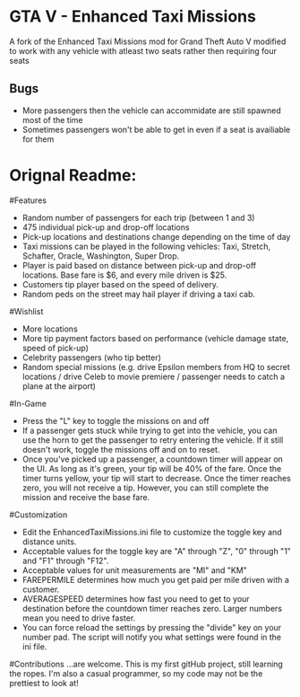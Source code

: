 # GTA V - Enhanced Taxi Missions
A fork of the Enhanced Taxi Missions mod for Grand Theft Auto V modified to work with any vehicle with atleast two seats rather then requiring four seats

## Bugs
* More passengers then the vehicle can accommidate are still spawned most of the time
* Sometimes passengers won't be able to get in even if a seat is availiable for them


# Orignal Readme:
#Features
- Random number of passengers for each trip (between 1 and 3)
- 475 individual pick-up and drop-off locations
- Pick-up locations and destinations change depending on the time of day
- Taxi missions can be played in the following vehicles: Taxi, Stretch, Schafter, Oracle, Washington, Super Drop.
- Player is paid based on distance between pick-up and drop-off locations. Base fare is $6, and every mile driven is $25.
- Customers tip player based on the speed of delivery.
- Random peds on the street may hail player if driving a taxi cab.

#Wishlist
- More locations
- More tip payment factors based on performance (vehicle damage state, speed of pick-up)
- Celebrity passengers (who tip better)
- Random special missions (e.g. drive Epsilon members from HQ to secret locations / drive Celeb to movie premiere / passenger needs to catch a plane at the airport)

#In-Game
- Press the "L" key to toggle the missions on and off
- If a passenger gets stuck while trying to get into the vehicle, you can use the horn to get the passenger to retry entering the vehicle. If it still doesn't work, toggle the missions off and on to reset.
- Once you've picked up a passenger, a countdown timer will appear on the UI. As long as it's green, your tip will be 40% of the fare. Once the timer turns yellow, your tip will start to decrease. Once the timer reaches zero, you will not receive a tip. However, you can still complete the mission and receive the base fare.

#Customization
- Edit the EnhancedTaxiMissions.ini file to customize the toggle key and distance units.
- Acceptable values for the toggle key are "A" through "Z", "0" through "1" and "F1" through "F12".
- Acceptable values for unit measurements are "MI" and "KM"
- FAREPERMILE determines how much you get paid per mile driven with a customer.
- AVERAGESPEED determines how fast you need to get to your destination before the countdown timer reaches zero. Larger numbers mean you need to drive faster.
- You can force reload the settings by pressing the "divide" key on your number pad. The script will notify you what settings were found in the ini file.

#Contributions
...are welcome. This is my first gitHub project, still learning the ropes. I'm also a casual programmer, so my code may not be the prettiest to look at!
